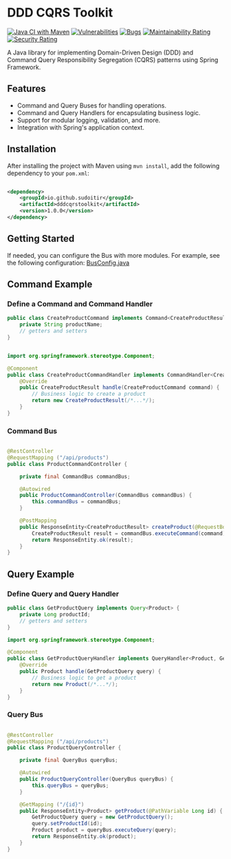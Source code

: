 # DDD CQRS Toolkit

[![Java CI with Maven](https://github.com/sudoitir/ddd-cqrs-toolkit/actions/workflows/maven.yml/badge.svg?branch=master)](https://github.com/sudoitir/ddd-cqrs-toolkit/actions/workflows/maven.yml)
[![Vulnerabilities](https://sonarcloud.io/api/project_badges/measure?project=sudoitir_ddd-cqrs-toolkit&metric=vulnerabilities)](https://sonarcloud.io/summary/new_code?id=sudoitir_ddd-cqrs-toolkit)
[![Bugs](https://sonarcloud.io/api/project_badges/measure?project=sudoitir_ddd-cqrs-toolkit&metric=bugs)](https://sonarcloud.io/summary/new_code?id=sudoitir_ddd-cqrs-toolkit)
[![Maintainability Rating](https://sonarcloud.io/api/project_badges/measure?project=sudoitir_ddd-cqrs-toolkit&metric=sqale_rating)](https://sonarcloud.io/summary/new_code?id=sudoitir_ddd-cqrs-toolkit)
[![Security Rating](https://sonarcloud.io/api/project_badges/measure?project=sudoitir_ddd-cqrs-toolkit&metric=security_rating)](https://sonarcloud.io/summary/new_code?id=sudoitir_ddd-cqrs-toolkit)



A Java library for implementing Domain-Driven Design (DDD) and Command Query Responsibility Segregation (CQRS) patterns
using Spring Framework.

## Features

- Command and Query Buses for handling operations.
- Command and Query Handlers for encapsulating business logic.
- Support for modular logging, validation, and more.
- Integration with Spring's application context.

## Installation

After installing the project with Maven using `mvn install`, add the following dependency to your `pom.xml`:

```xml

<dependency>
    <groupId>io.github.sudoitir</groupId>
    <artifactId>dddcqrstoolkit</artifactId>
    <version>1.0.0</version>
</dependency>
```

## Getting Started

If needed, you can configure the Bus with more modules. For example, see the following configuration:
[BusConfig.java](https://github.com/sudoitir/ddd-cqrs-toolkit/blob/93a26b140493fce42d514e7f23001fa348ac4554/src/main/java/io/github/sudoitir/dddcqrstoolkit/cqs/config/BusConfig.java)

## Command Example

### Define a Command and Command Handler

```java
public class CreateProductCommand implements Command<CreateProductResult> {
    private String productName;
    // getters and setters
}


import org.springframework.stereotype.Component;

@Component
public class CreateProductCommandHandler implements CommandHandler<CreateProductResult, CreateProductCommand> {
    @Override
    public CreateProductResult handle(CreateProductCommand command) {
        // Business logic to create a product
        return new CreateProductResult(/*...*/);
    }
}
```

### Command Bus

```java

@RestController
@RequestMapping ("/api/products")
public class ProductCommandController {

    private final CommandBus commandBus;

    @Autowired
    public ProductCommandController(CommandBus commandBus) {
        this.commandBus = commandBus;
    }

    @PostMapping
    public ResponseEntity<CreateProductResult> createProduct(@RequestBody CreateProductCommand command) {
        CreateProductResult result = commandBus.executeCommand(command);
        return ResponseEntity.ok(result);
    }
}
```

## Query Example

### Define Query and Query Handler

```java
public class GetProductQuery implements Query<Product> {
    private Long productId;
    // getters and setters
}

import org.springframework.stereotype.Component;

@Component
public class GetProductQueryHandler implements QueryHandler<Product, GetProductQuery> {
    @Override
    public Product handle(GetProductQuery query) {
        // Business logic to get a product
        return new Product(/*...*/);
    }
}

```

### Query Bus

```java

@RestController
@RequestMapping ("/api/products")
public class ProductQueryController {

    private final QueryBus queryBus;

    @Autowired
    public ProductQueryController(QueryBus queryBus) {
        this.queryBus = queryBus;
    }

    @GetMapping ("/{id}")
    public ResponseEntity<Product> getProduct(@PathVariable Long id) {
        GetProductQuery query = new GetProductQuery();
        query.setProductId(id);
        Product product = queryBus.executeQuery(query);
        return ResponseEntity.ok(product);
    }
}
```
